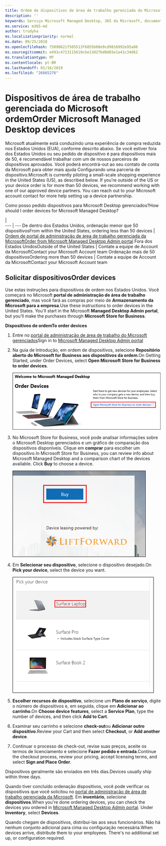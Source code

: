 ```yaml
---
title: Ordem de dispositivos de área de trabalho gerenciada do Microsoft
description: ''
keywords: Serviço Microsoft Managed Desktop, 365 da Microsoft, documentação
ms.service: m365-md
author: trudyha
ms.localizationpriority: normal
ms.date: 09/25/2018
ms.openlocfilehash: 75098621f505513f6855b08e9cd9816992e95a86
ms.sourcegitcommit: e491c4713115610cbe13d2fbd0d65e1a41c34d62
ms.translationtype: MT
ms.contentlocale: pt-BR
ms.lasthandoff: 01/16/2019
ms.locfileid: "26865276"
---
```

# <a name="order-microsoft-managed-desktop-devices"></a><span data-ttu-id="34cc0-103">Dispositivos de área de trabalho gerenciada do Microsoft ordem</span><span class="sxs-lookup"><span data-stu-id="34cc0-103">Order Microsoft Managed Desktop devices</span></span>

<span data-ttu-id="34cc0-p101">Microsoft atualmente está conduzindo uma experiência de compra reduzida nos Estados Unidos (EUA), conforme descrito abaixo. Se você estiver fora dos Estados Unidos ou seu pedido de dispositivo é para dispositivos mais de 50, é recomendável trabalhar com um de nossos parceiros de dispositivos aprovados. Você poderá encontrá-out ao seu contato de conta da Microsoft para obter mais ajuda Configurando uma parceria de dispositivo.</span><span class="sxs-lookup"><span data-stu-id="34cc0-p101">Microsoft is currently piloting a small-scale shopping experience in the United States (US), as described below. If you’re outside of the US or your device order is for more than 50 devices, we recommend working with one of our approved device partners. You can reach out to your Microsoft account contact for more help setting up a device partnership.</span></span>

<span data-ttu-id="34cc0-107">Como posso pedido dispositivos para Microsoft Desktop gerenciados?</span><span class="sxs-lookup"><span data-stu-id="34cc0-107">How should I order devices for Microsoft Managed Desktop?</span></span>

  |   
 --- | ---
<span data-ttu-id="34cc0-108">De dentro dos Estados Unidos, ordenação menor que 50 dispositivos</span><span class="sxs-lookup"><span data-stu-id="34cc0-108">From within the United States, ordering less than 50 devices</span></span> | [<span data-ttu-id="34cc0-109">Ordem de portal de administração de área de trabalho gerenciada da Microsoft</span><span class="sxs-lookup"><span data-stu-id="34cc0-109">Order from Microsoft Managed Desktop Admin portal</span></span>](https://aka.ms/mmdportal)
<span data-ttu-id="34cc0-110">Fora dos Estados Unidos</span><span class="sxs-lookup"><span data-stu-id="34cc0-110">Outside of the United States</span></span> | <span data-ttu-id="34cc0-111">Contate a equipe de Account da Microsoft</span><span class="sxs-lookup"><span data-stu-id="34cc0-111">Contact your Microsoft Account team</span></span>
<span data-ttu-id="34cc0-112">Ordenação mais de 50 dispositivos</span><span class="sxs-lookup"><span data-stu-id="34cc0-112">Ordering more than 50 devices</span></span> | <span data-ttu-id="34cc0-113">Contate a equipe de Account da Microsoft</span><span class="sxs-lookup"><span data-stu-id="34cc0-113">Contact your Microsoft Account team</span></span>

## <a name="order-devices"></a><span data-ttu-id="34cc0-114">Solicitar dispositivos</span><span class="sxs-lookup"><span data-stu-id="34cc0-114">Order devices</span></span>
<span data-ttu-id="34cc0-p102">Use estas instruções para dispositivos de ordem nos Estados Unidos. Você começará no Microsoft **portal de administração de área de trabalho gerenciado**, mas você fará as compras por meio de **Armazenamento da Microsoft para a empresa**.</span><span class="sxs-lookup"><span data-stu-id="34cc0-p102">Use these instructions to order devices in the United States. You'll start in the Microsoft **Managed Desktop Admin portal**, but you'll make the purchases through **Microsoft Store for Business**.</span></span> 

 <span data-ttu-id="34cc0-117">**Dispositivos de ordem**</span><span class="sxs-lookup"><span data-stu-id="34cc0-117">**To order devices**</span></span>
 1. <span data-ttu-id="34cc0-118">Entre no [portal de administração de área de trabalho do Microsoft gerenciados](https://aka.ms/mmdportal)</span><span class="sxs-lookup"><span data-stu-id="34cc0-118">Sign in to [Microsoft Managed Desktop Admin portal](https://aka.ms/mmdportal)</span></span>
 2. <span data-ttu-id="34cc0-119">Na guia de Introdução, em ordem de dispositivos, selecione **Repositório aberto do Microsoft for Business aos dispositivos da ordem**.</span><span class="sxs-lookup"><span data-stu-id="34cc0-119">On Getting Started, under Order Devices, select **Open Microsoft Store for Business to order devices**.</span></span>
 
    ![Guia de Introdução, pedidos de dispositivos](images/mmd-order-devices.png)
    
3. <span data-ttu-id="34cc0-p103">No Microsoft Store for Business, você pode analisar informações sobre o Microsoft Desktop gerenciados e um gráfico de comparação dos dispositivos disponíveis. Clique em **comprar** para escolher um dispositivo.</span><span class="sxs-lookup"><span data-stu-id="34cc0-p103">In Microsoft Store for Business, you can review info about Microsoft Managed Desktop and a comparison chart of the devices available. Click **Buy** to choose a device.</span></span> 

    ![Repositório de negócios, compre](images/msfb-buy.png)

4. <span data-ttu-id="34cc0-124">Em **Selecionar seu dispositivo**, selecione o dispositivo desejado.</span><span class="sxs-lookup"><span data-stu-id="34cc0-124">On **Pick your device**, select the device you want.</span></span> 

    ![Repositório de negócios, escolha dispositivo](images/msfb-pick-device.png)

5. <span data-ttu-id="34cc0-126">**Escolher recursos de dispositivo**, selecione um **Plano de serviço**, digite o número de dispositivos e, em seguida, clique em **Adicionar ao carrinho**.</span><span class="sxs-lookup"><span data-stu-id="34cc0-126">On **Choose device features**, select a **Service Plan**, type the number of devices, and then click **Add to Cart**.</span></span>

6. <span data-ttu-id="34cc0-127">Examinar seu carrinho e selecione **check-out**ou **Adicionar outro dispositivo**.</span><span class="sxs-lookup"><span data-stu-id="34cc0-127">Review your Cart and then select **Checkout**, or **Add another device**.</span></span> 

7. <span data-ttu-id="34cc0-128">Continuar o processo de check-out, revise suas preços, aceite os termos de licenciamento e selecione **Fazer pedido e entrada**.</span><span class="sxs-lookup"><span data-stu-id="34cc0-128">Continue the checkout process, review your pricing, accept licensing terms, and select **Sign and Place Order**.</span></span> 

<span data-ttu-id="34cc0-129">Dispositivos geralmente são enviados em três dias.</span><span class="sxs-lookup"><span data-stu-id="34cc0-129">Devices usually ship within three days.</span></span> 

<span data-ttu-id="34cc0-p104">Quando tiver concluído ordenação dispositivos, você pode verificar os dispositivos que você solicitou no [portal de administração de área de trabalho gerenciada da Microsoft](https://aka.ms/mmdportal). Em **inventário**, selecione **dispositivos**.</span><span class="sxs-lookup"><span data-stu-id="34cc0-p104">When you're done ordering devices, you can check the devices you ordered in [Microsoft Managed Desktop Admin portal](https://aka.ms/mmdportal). Under **Inventory**, select **Devices**.</span></span> 

<span data-ttu-id="34cc0-p105">Quando chegam de dispositivos, distribuí-las aos seus funcionários. Não há nenhum conjunto adicional para cima ou configuração necessária.</span><span class="sxs-lookup"><span data-stu-id="34cc0-p105">When devices arrive, distribute them to your employees. There's no additional set up, or configuration required.</span></span> 

